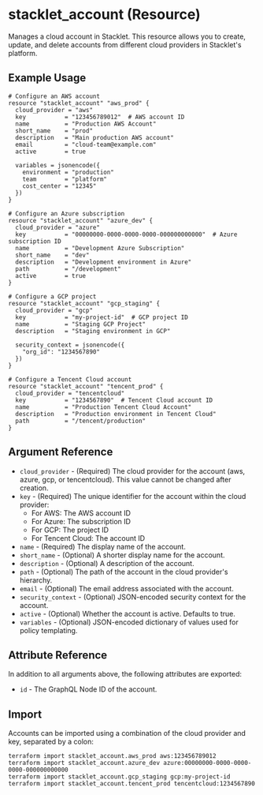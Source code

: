 # stacklet_account (Resource)

Manages a cloud account in Stacklet. This resource allows you to create, update, and delete accounts from different cloud providers in Stacklet's platform.

## Example Usage

```hcl
# Configure an AWS account
resource "stacklet_account" "aws_prod" {
  cloud_provider = "aws"
  key           = "123456789012"  # AWS account ID
  name          = "Production AWS Account"
  short_name    = "prod"
  description   = "Main production AWS account"
  email         = "cloud-team@example.com"
  active        = true
  
  variables = jsonencode({
    environment = "production"
    team        = "platform"
    cost_center = "12345"
  })
}

# Configure an Azure subscription
resource "stacklet_account" "azure_dev" {
  cloud_provider = "azure"
  key           = "00000000-0000-0000-0000-000000000000"  # Azure subscription ID
  name          = "Development Azure Subscription"
  short_name    = "dev"
  description   = "Development environment in Azure"
  path          = "/development"
  active        = true
}

# Configure a GCP project
resource "stacklet_account" "gcp_staging" {
  cloud_provider = "gcp"
  key           = "my-project-id"  # GCP project ID
  name          = "Staging GCP Project"
  description   = "Staging environment in GCP"
  
  security_context = jsonencode({
    "org_id": "1234567890"
  })
}

# Configure a Tencent Cloud account
resource "stacklet_account" "tencent_prod" {
  cloud_provider = "tencentcloud"
  key           = "1234567890"  # Tencent Cloud account ID
  name          = "Production Tencent Cloud Account"
  description   = "Production environment in Tencent Cloud"
  path          = "/tencent/production"
}
```

## Argument Reference

* `cloud_provider` - (Required) The cloud provider for the account (aws, azure, gcp, or tencentcloud). This value cannot be changed after creation.
* `key` - (Required) The unique identifier for the account within the cloud provider:
  * For AWS: The AWS account ID
  * For Azure: The subscription ID
  * For GCP: The project ID
  * For Tencent Cloud: The account ID
* `name` - (Required) The display name of the account.
* `short_name` - (Optional) A shorter display name for the account.
* `description` - (Optional) A description of the account.
* `path` - (Optional) The path of the account in the cloud provider's hierarchy.
* `email` - (Optional) The email address associated with the account.
* `security_context` - (Optional) JSON-encoded security context for the account.
* `active` - (Optional) Whether the account is active. Defaults to true.
* `variables` - (Optional) JSON-encoded dictionary of values used for policy templating.

## Attribute Reference

In addition to all arguments above, the following attributes are exported:

* `id` - The GraphQL Node ID of the account.

## Import

Accounts can be imported using a combination of the cloud provider and key, separated by a colon:

```shell
terraform import stacklet_account.aws_prod aws:123456789012
terraform import stacklet_account.azure_dev azure:00000000-0000-0000-0000-000000000000
terraform import stacklet_account.gcp_staging gcp:my-project-id
terraform import stacklet_account.tencent_prod tencentcloud:1234567890
``` 